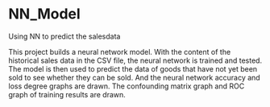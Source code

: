 # NN_Model
Using NN to predict the salesdata

This project builds a neural network model. 
With the content of the historical sales data in the CSV file, the neural network is trained and tested. 
The model is then used to predict the data of goods that have not yet been sold to see whether they can be sold. 
And the neural network accuracy and loss degree graphs are drawn. 
The confounding matrix graph and ROC graph of training results are drawn.
